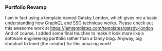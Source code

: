 ### Portfolio Revamp

I am in fact using a template named Gatsby London, which gives me a basic understanding how GraphQL and SSG technique works. Please check out this awesome work at https://jamtemplates.com/templates/gatsby-london. And of course, I added some final touches to make it look more like a software engineering portfolio rather than a fancy blog. Anyway, big shoutout to Imed (the creator) for this amazing work!